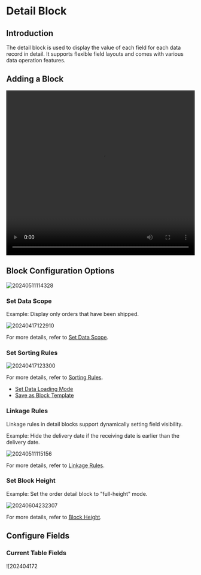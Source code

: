 # Detail Block

## Introduction

The detail block is used to display the value of each field for each data record in detail. It supports flexible field layouts and comes with various data operation features.

## Adding a Block

<video width="100%" height="440" controls>
      <source src="https://static-docs.nocobase.com/20240417122622.mp4" type="video/mp4">
</video>

## Block Configuration Options

![20240511114328](https://static-docs.nocobase.com/20240511114328.png)

### Set Data Scope

Example: Display only orders that have been shipped.

![20240417122910](https://static-docs.nocobase.com/20240417122910.png)

For more details, refer to [Set Data Scope](/handbook/ui/blocks/block-settings/data-scope).

### Set Sorting Rules

![20240417123300](https://static-docs.nocobase.com/20240417123300.png)

For more details, refer to [Sorting Rules](/handbook/ui/blocks/block-settings/sorting-rule).

- [Set Data Loading Mode](/handbook/ui/blocks/block-settings/loading-mode)
- [Save as Block Template](/handbook/block-template)

### Linkage Rules

Linkage rules in detail blocks support dynamically setting field visibility.

Example: Hide the delivery date if the receiving date is earlier than the delivery date.

![20240511115156](https://static-docs.nocobase.com/20240511115156.png)

For more details, refer to [Linkage Rules](/handbook/ui/blocks/block-settings/field-linkage-rule).

### Set Block Height

Example: Set the order detail block to "full-height" mode.

![20240604232307](https://static-docs.nocobase.com/20240604232307.gif)

For more details, refer to [Block Height](/handbook/ui/blocks/block-settings/block-height).

## Configure Fields

### Current Table Fields

![202404172
